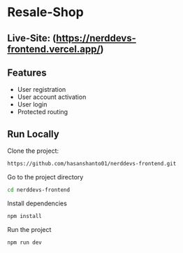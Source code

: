 # Resale-Shop

## Live-Site: (https://nerddevs-frontend.vercel.app/)

## Features

- User registration
- User account activation
- User login
- Protected routing

## Run Locally

Clone the project:

```bash
https://github.com/hasanshanto01/nerddevs-frontend.git
```

Go to the project directory

```bash
cd nerddevs-frontend
```

Install dependencies

```bash
npm install
```

Run the project

```bash
npm run dev
```
